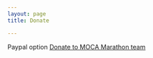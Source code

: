 ```yaml
---
layout: page
title: Donate

---
```

Paypal option
[Donate to MOCA Marathon team](https://www.crowdrise.com/o/en/campaign/moca-spike-150)
